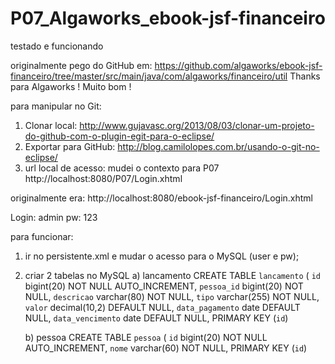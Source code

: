 P07_Algaworks_ebook-jsf-financeiro
==================================
testado e funcionando

originalmente pego do GitHub em:
https://github.com/algaworks/ebook-jsf-financeiro/tree/master/src/main/java/com/algaworks/financeiro/util
Thanks para Algaworks ! Muito bom !

para manipular no Git:
1) Clonar local: http://www.gujavasc.org/2013/08/03/clonar-um-projeto-do-github-com-o-plugin-egit-para-o-eclipse/
2) Exportar para GitHub: http://blog.camilolopes.com.br/usando-o-git-no-eclipse/
3) url local de acesso:
mudei o contexto para P07
http://localhost:8080/P07/Login.xhtml

originalmente era:
http://localhost:8080/ebook-jsf-financeiro/Login.xhtml

Login: admin
pw: 123

para funcionar:

1) ir no persistente.xml e mudar o acesso para o MySQL (user e pw);

2) criar 2 tabelas no MySQL
    a) lancamento
    CREATE TABLE `lancamento` (
      `id` bigint(20) NOT NULL AUTO_INCREMENT,
      `pessoa_id` bigint(20) NOT NULL,
      `descricao` varchar(80) NOT NULL,
      `tipo` varchar(255) NOT NULL,
      `valor` decimal(10,2) DEFAULT NULL,
      `data_pagamento` date DEFAULT NULL,
      `data_vencimento` date DEFAULT NULL,
      PRIMARY KEY (`id`)
      
      
    b) pessoa
    CREATE TABLE `pessoa` (
      `id` bigint(20) NOT NULL AUTO_INCREMENT,
      `nome` varchar(60) NOT NULL,
      PRIMARY KEY (`id`)


